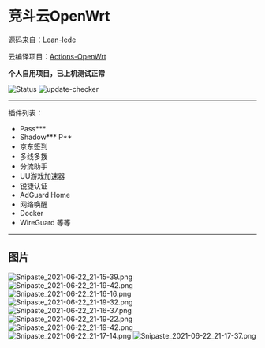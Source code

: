# 竞斗云OpenWrt

源码来自：[Lean-lede](https://github.com/coolsnowwolf/lede)

云编译项目：[Actions-OpenWrt](https://github.com/P3TERX/Actions-OpenWrt)

**个人自用项目，已上机测试正常**

![Status](https://github.com/2CW/jdy-openwrt/actions/workflows/build-openwrt.yml/badge.svg)
![update-checker](https://github.com/2CW/jdy-openwrt/actions/workflows/update-checker.yml/badge.svg)

---
插件列表：
- Pass***
- Shadow*** P**
- 京东签到
- 多线多拨
- 分流助手
- UU游戏加速器
- 锐捷认证
- AdGuard Home
- 网络唤醒
- Docker
- WireGuard
等等
---
## 图片
![Snipaste_2021-06-22_21-15-39.png](https://p.pstatp.com/origin/pgc-image/e73c749a21f1429ca75d7146d3835479)
![Snipaste_2021-06-22_21-19-42.png](https://p.pstatp.com/origin/pgc-image/b3515fc743cf41d28ba7b771596bb4d0)
![Snipaste_2021-06-22_21-16-16.png](https://p.pstatp.com/origin/pgc-image/430d91d6931840c08412883332bc5cf7)
![Snipaste_2021-06-22_21-19-32.png](https://p.pstatp.com/origin/pgc-image/f4df4ea5f82b4a879a1ef15c4c709abd)
![Snipaste_2021-06-22_21-16-37.png](https://p.pstatp.com/origin/pgc-image/d0a8112955a647d9bfc678a050b3f17c)
![Snipaste_2021-06-22_21-19-22.png](https://p.pstatp.com/origin/pgc-image/b5074f2ee9a745f68a5b9e8d3db50b8c)
![Snipaste_2021-06-22_21-19-42.png](https://p.pstatp.com/origin/pgc-image/b3515fc743cf41d28ba7b771596bb4d0)
![Snipaste_2021-06-22_21-17-14.png](https://p.pstatp.com/origin/pgc-image/e5bd78ac1af345ebbcca4aeb6434a415)
![Snipaste_2021-06-22_21-17-37.png](https://p.pstatp.com/origin/pgc-image/946bc0ed992b4fa388fe39594524d0a1)
